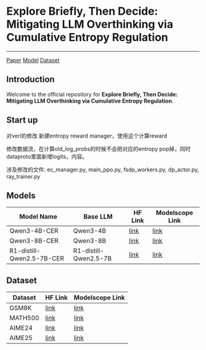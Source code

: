 # Explore Briefly, Then Decide: Mitigating LLM Overthinking via Cumulative Entropy Regulation
-----------------

[Paper](https://github.com/LWL-cpu/Question-Free-Fine-Tuning) [Model](#model) [Dataset](#dataset)

## Introduction

Welcome to the official repository for **Explore Briefly, Then Decide: Mitigating LLM Overthinking via Cumulative Entropy Regulation**.





## Start up













对verl的修改
新建entropy reward manager，使用这个计算reward

修改数据流，在计算old_log_probs的时候不会把对应的entropy pop掉，同时dataproto里面新增logits，内容。

涉及修改的文件: ec_manager.py, main_ppo.py, fsdp_workers.py, dp_actor.py, ray_trainer.py



## Models

<a name="model"></a> 

| Model Name                | Base LLM              | HF Link                                  | Modelscope Link                          |
| ------------------------- | --------------------- | ---------------------------------------- | ---------------------------------------- |
| Qwen3-4B-CER              | Qwen3-4B              | [link](https://huggingface.co/Ausert/Qwen3-4B-CER) | [link](https://www.modelscope.cn/models/ausertdream/Qwen3-4B-CER) |
| Qwen3-8B-CER              | Qwen3-8B              | [link](https://huggingface.co/Ausert/Qwen3-8B-CER) | [link](https://www.modelscope.cn/models/ausertdream/Qwen3-8B-CER) |
| R1-distill-Qwen2.5-7B-CER | R1-distill-Qwen2.5-7B | [link](https://huggingface.co/Ausert/R1-distill-Qwen2.5-7B-CER) | [link](https://www.modelscope.cn/models/ausertdream/R1-distill-qwen2.5-7B-CER) |



## Dataset

<a name="dataset"></a>

| Dataset | HF Link                                  | Modelscope Link                          |
| ------- | ---------------------------------------- | ---------------------------------------- |
| GSM8K   | [link](https://huggingface.co/datasets/openai/gsm8k) | [link](https://www.modelscope.cn/datasets/modelscope/gsm8k) |
| MATH500 | [link](https://huggingface.co/datasets/HuggingFaceH4/MATH-500) | [link](https://www.modelscope.cn/datasets/AI-ModelScope/MATH-500/summary) |
| AIME24  | [link](https://huggingface.co/datasets/Maxwell-Jia/AIME_2024) | [link](https://www.modelscope.cn/datasets/AI-ModelScope/AIME_2024) |
| AIME25  | [link](https://huggingface.co/datasets/math-ai/aime25) | [link](https://www.modelscope.cn/datasets/TIGER-Lab/AIME25/files) |

